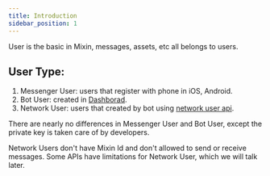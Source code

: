 ```yaml
---
title: Introduction
sidebar_position: 1
---
```


User is the basic in Mixin, messages, assets, etc all belongs to users.

## User Type:

1. Messenger User: users that register with phone in iOS, Android.
2. Bot User: created in [Dashborad](https://developers.mixin.one/dashboard).
3. Network User: users that created by bot using [network user api](/docs/api/users/network-user).

There are nearly no differences in Messenger User and Bot User, except the private key is taken care of by developers.

Network Users don't have Mixin Id and don't allowed to send or receive messages. Some APIs have limitations for Network User, which we will talk later.
